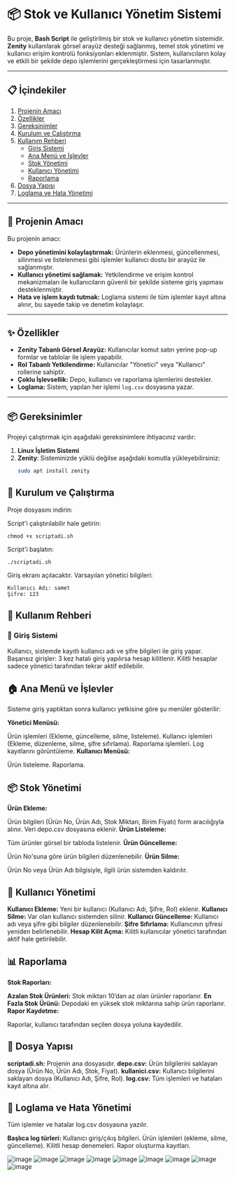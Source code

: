 # 📦 Stok ve Kullanıcı Yönetim Sistemi

Bu proje, **Bash Script** ile geliştirilmiş bir stok ve kullanıcı yönetim sistemidir. **Zenity** kullanılarak görsel arayüz desteği sağlanmış, temel stok yönetimi ve kullanıcı erişim kontrolü fonksiyonları eklenmiştir. Sistem, kullanıcıların kolay ve etkili bir şekilde depo işlemlerini gerçekleştirmesi için tasarlanmıştır.

---

## 📋 İçindekiler

1. [Projenin Amacı](#-projenin-amacı)  
2. [Özellikler](#-özellikler)  
3. [Gereksinimler](#-gereksinimler)  
4. [Kurulum ve Çalıştırma](#-kurulum-ve-çalıştırma)  
5. [Kullanım Rehberi](#-kullanım-rehberi)  
    - [Giriş Sistemi](#-giriş-sistemi)  
    - [Ana Menü ve İşlevler](#-ana-menü-ve-işlevler)  
    - [Stok Yönetimi](#-stok-yönetimi)  
    - [Kullanıcı Yönetimi](#-kullanıcı-yönetimi)  
    - [Raporlama](#-raporlama)  
6. [Dosya Yapısı](#-dosya-yapısı)  
7. [Loglama ve Hata Yönetimi](#-loglama-ve-hata-yönetimi)  

---

## 🎯 Projenin Amacı

Bu projenin amacı:
- **Depo yönetimini kolaylaştırmak:** Ürünlerin eklenmesi, güncellenmesi, silinmesi ve listelenmesi gibi işlemler kullanıcı dostu bir arayüz ile sağlanmıştır.
- **Kullanıcı yönetimi sağlamak:** Yetkilendirme ve erişim kontrol mekanizmaları ile kullanıcıların güvenli bir şekilde sisteme giriş yapması desteklenmiştir.
- **Hata ve işlem kaydı tutmak:** Loglama sistemi ile tüm işlemler kayıt altına alınır, bu sayede takip ve denetim kolaylaşır.

---






## ✨ Özellikler

- **Zenity Tabanlı Görsel Arayüz:** Kullanıcılar komut satırı yerine pop-up formlar ve tablolar ile işlem yapabilir.
- **Rol Tabanlı Yetkilendirme:** Kullanıcılar "Yönetici" veya "Kullanıcı" rollerine sahiptir.
- **Çoklu İşlevsellik:** Depo, kullanıcı ve raporlama işlemlerini destekler.
- **Loglama:** Sistem, yapılan her işlemi `log.csv` dosyasına yazar.

---

## 📦 Gereksinimler

Projeyi çalıştırmak için aşağıdaki gereksinimlere ihtiyacınız vardır:

1. **Linux İşletim Sistemi**  
2. **Zenity**: Sisteminizde yüklü değilse aşağıdaki komutla yükleyebilirsiniz:
   ```bash
   sudo apt install zenity

## 🚀 Kurulum ve Çalıştırma
Proje dosyasını indirin:


Script'i çalıştırılabilir hale getirin:


    chmod +x scriptadi.sh
Script'i başlatın:


    ./scriptadi.sh
Giriş ekranı açılacaktır. Varsayılan yönetici bilgileri:


    Kullanıcı Adı: samet
    Şifre: 123
##  📖 Kullanım Rehberi
### 🔑 Giriş Sistemi
Kullanıcı, sistemde kayıtlı kullanıcı adı ve şifre bilgileri ile giriş yapar.
Başarısız girişler: 3 kez hatalı giriş yapılırsa hesap kilitlenir.
Kilitli hesaplar sadece yönetici tarafından tekrar aktif edilebilir.
##  🏠 Ana Menü ve İşlevler
Sisteme giriş yaptıktan sonra kullanıcı yetkisine göre şu menüler gösterilir:

**Yönetici Menüsü:**

Ürün işlemleri (Ekleme, güncelleme, silme, listeleme).
Kullanıcı işlemleri (Ekleme, düzenleme, silme, şifre sıfırlama).
Raporlama işlemleri.
Log kayıtlarını görüntüleme.
**Kullanıcı Menüsü:**

Ürün listeleme.
Raporlama.
## 📦 Stok Yönetimi
**Ürün Ekleme:**

Ürün bilgileri (Ürün No, Ürün Adı, Stok Miktarı, Birim Fiyatı) form aracılığıyla alınır.
Veri depo.csv dosyasına eklenir.
**Ürün Listeleme:**

Tüm ürünler görsel bir tabloda listelenir.
**Ürün Güncelleme:**

Ürün No'suna göre ürün bilgileri düzenlenebilir.
**Ürün Silme:**

Ürün No veya Ürün Adı bilgisiyle, ilgili ürün sistemden kaldırılır.
##  👥 Kullanıcı Yönetimi
**Kullanıcı Ekleme:** Yeni bir kullanıcı (Kullanıcı Adı, Şifre, Rol) eklenir.
**Kullanıcı Silme:** Var olan kullanıcı sistemden silinir.
**Kullanıcı Güncelleme:** Kullanıcı adı veya şifre gibi bilgiler düzenlenebilir.
**Şifre Sıfırlama:** Kullanıcının şifresi yeniden belirlenebilir.
**Hesap Kilit Açma:** Kilitli kullanıcılar yönetici tarafından aktif hale getirilebilir.
## 📊 Raporlama
**Stok Raporları:**

**Azalan Stok Ürünleri:** Stok miktarı 10’dan az olan ürünler raporlanır.
**En Fazla Stok Ürünü:** Depodaki en yüksek stok miktarına sahip ürün raporlanır.
**Rapor Kaydetme:**

Raporlar, kullanıcı tarafından seçilen dosya yoluna kaydedilir.
##  📂 Dosya Yapısı
**scriptadi.sh:** Projenin ana dosyasıdır.
**depo.csv:** Ürün bilgilerini saklayan dosya (Ürün No, Ürün Adı, Stok, Fiyat).
**kullanici.csv:** Kullanıcı bilgilerini saklayan dosya (Kullanıcı Adı, Şifre, Rol).
**log.csv:** Tüm işlemleri ve hataları kayıt altına alır.
## 📜 Loglama ve Hata Yönetimi
Tüm işlemler ve hatalar log.csv dosyasına yazılır.

**Başlıca log türleri:**
Kullanıcı giriş/çıkış bilgileri.
Ürün işlemleri (ekleme, silme, güncelleme).
Kilitli hesap denemeleri.
Rapor oluşturma kayıtları.

![image](https://github.com/user-attachments/assets/0c1ba4cc-911b-48c9-9bf5-3d445f599392) ![image](https://github.com/user-attachments/assets/26add8c8-9713-47a0-aa23-4c460291c4b1) ![image](https://github.com/user-attachments/assets/c690ae78-b9e3-4b3b-bbf2-1c16626e2551) ![image](https://github.com/user-attachments/assets/2260c913-5b79-4029-8b72-1b8ba2014962)
 ![image](https://github.com/user-attachments/assets/347bf89b-7a60-4147-8c42-59fb3328d2f6) ![image](https://github.com/user-attachments/assets/7ba3d789-ae8e-4f81-999f-b91a85887ef9) ![image](https://github.com/user-attachments/assets/598b569f-b112-452c-8e97-232499bdac61) ![image](https://github.com/user-attachments/assets/032d2ba1-960c-409e-83d3-177b6f587d74) ![image](https://github.com/user-attachments/assets/9261edf8-a8f9-471e-a4d6-4826b166aea0)


